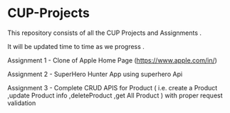 # CUP-Projects
This repository consists of all the CUP Projects and Assignments .

It will be updated time to time as we progress .

Assignment 1 - Clone of Apple Home Page (https://www.apple.com/in/)

Assignment 2 - SuperHero Hunter App using superhero Api

Assignment 3 - Complete CRUD APIS for Product ( i.e. create a Product ,update Product info ,deleteProduct ,get All Product ) with proper request validation 

